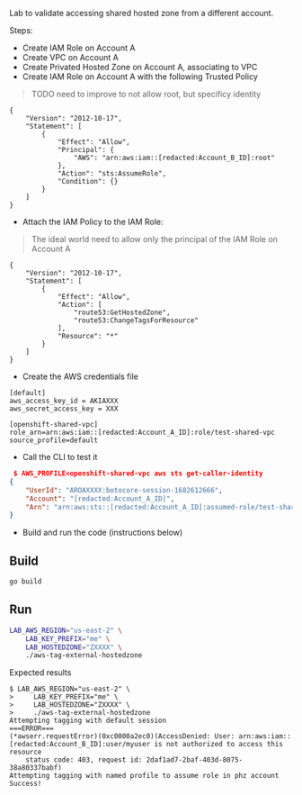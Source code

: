 
Lab to validate accessing shared hosted zone from a different account.

Steps:

- Create IAM Role on Account A
- Create VPC on Account A
- Create Privated Hosted Zone on Account A, associating to VPC
- Create IAM Role on Account A with the following Trusted Policy

> TODO need to improve to not allow root, but specificy identity

```
{
    "Version": "2012-10-17",
    "Statement": [
        {
            "Effect": "Allow",
            "Principal": {
                "AWS": "arn:aws:iam::[redacted:Account_B_ID]:root"
            },
            "Action": "sts:AssumeRole",
            "Condition": {}
        }
    ]
} 
```
- Attach the IAM Policy to the IAM Role:
> The ideal world need to allow only the principal of the IAM Role on Account A
```
{
    "Version": "2012-10-17",
    "Statement": [
        {
            "Effect": "Allow",
            "Action": [
                "route53:GetHostedZone",
                "route53:ChangeTagsForResource"
            ],
            "Resource": "*"
        }
    ]
} 
```
- Create the AWS credentials file
```
[default]
aws_access_key_id = AKIAXXX
aws_secret_access_key = XXX

[openshift-shared-vpc]
role_arn=arn:aws:iam::[redacted:Account_A_ID]:role/test-shared-vpc
source_profile=default    
```
- Call the CLI to test it

```json
 $ AWS_PROFILE=openshift-shared-vpc aws sts get-caller-identity
{
    "UserId": "AROAXXXX:botocore-session-1682612666",
    "Account": "[redacted:Account_A_ID]",
    "Arn": "arn:aws:sts::[redacted:Account_A_ID]:assumed-role/test-shared-vpc/botocore-session-XXX"
}
```
- Build and run the code (instructions below)


## Build


```bash
go build
```

## Run

```bash
LAB_AWS_REGION="us-east-2" \
    LAB_KEY_PREFIX="me" \
    LAB_HOSTEDZONE="ZXXXX" \
    ./aws-tag-external-hostedzone
```

Expected results

```
$ LAB_AWS_REGION="us-east-2" \
>     LAB_KEY_PREFIX="me" \
>     LAB_HOSTEDZONE="ZXXXX" \
>     ./aws-tag-external-hostedzone
Attempting tagging with default session
===ERROR===
(*awserr.requestError)(0xc0000a2ec0)(AccessDenied: User: arn:aws:iam::[redacted:Account_B_ID]:user/myuser is not authorized to access this resource
	status code: 403, request id: 2daf1ad7-2baf-403d-8075-38a80337babf)
Attempting tagging with named profile to assume role in phz account
Success!
```